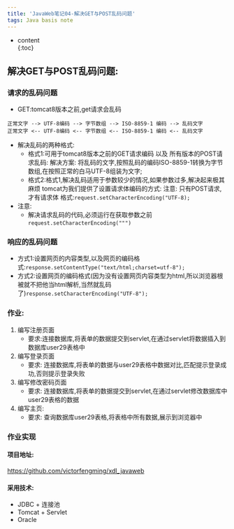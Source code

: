 ```yaml
---  
title: 'JavaWeb笔记04-解决GET与POST乱码问题'  
tags: Java basis note
---  
```

  
  
* content  
{:toc}  
  
  
  
  

## 解决GET与POST乱码问题:
### 请求的乱码问题
- GET:tomcat8版本之前,get请求会乱码
```
正常文字 --> UTF-8编码 --> 字节数组 --> ISO-8859-1 编码 --> 乱码文字
正常文字 <-- UTF-8编码 <-- 字节数组 <-- ISO-8859-1 编码 <-- 乱码文字
```
- 解决乱码的两种格式:
    - 格式1:可用于tomcat8版本之前的GET请求编码 以及 所有版本的POST请求乱码:
解决方案: 将乱码的文字,按照乱码的编码ISO-8859-1转换为字节数组,在按照正常的白马UTF-8组装为文字;
    - 格式2:格式1,解决乱码适用于参数较少的情况,如果参数过多,解决起来极其麻烦
    tomcat为我们提供了设置请求体编码的方式:
    注意: 只有POST请求,才有请求体
    格式:`request.setCharacterEncoding("UTF-8);`
- 注意:
    - 解决请求乱码的代码,必须运行在获取参数之前`request.setCharacterEncoding(""")`    
### 响应的乱码问题
- 方式1:设置网页的内容类型,以及网页的编码格式:`response.setContentType("text/html;charset=utf-8");`
- 方式2:设置网页的编码格式(因为没有设置网页内容类型为html,所以浏览器根被就不把他当html解析,当然就乱码了)`response.setCharacterEncoding("UTF-8");`

    
### 作业:
1. 编写注册页面
    - 要求:连接数据库,将表单的数据提交到servlet,在通过servlet将数据插入到数据库user29表格中
2. 编写登录页面
    - 要求: 连接数据库,将表单的数据与user29表格中数据对比,匹配提示登录成功,否则提示登录失败
3. 编写修改密码页面
    - 要求: 连接数据库,将表单的数据提交到servlet,在通过servlet修改数据库中user29表格的数据
4. 编写主页:
    - 要求: 查询数据库user29表格,将表格中所有数据,展示到浏览器中      
    
### 作业实现
#### 项目地址:
https://github.com/victorfengming/xdl_javaweb       
#### 采用技术:
- JDBC  + 连接池
- Tomcat  +   Servlet   
- Oracle   